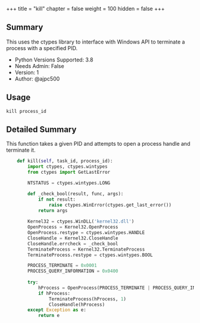 +++
title = "kill"
chapter = false
weight = 100
hidden = false
+++

## Summary

This uses the ctypes library to interface with Windows API to terminate a process with a specified PID.

- Python Versions Supported: 3.8
- Needs Admin: False  
- Version: 1  
- Author: @ajpc500  

## Usage

```
kill process_id
```


## Detailed Summary
This function takes a given PID and attempts to open a process handle and terminate it.

```Python
    def kill(self, task_id, process_id):
        import ctypes, ctypes.wintypes
        from ctypes import GetLastError

        NTSTATUS = ctypes.wintypes.LONG

        def _check_bool(result, func, args):
            if not result:
                raise ctypes.WinError(ctypes.get_last_error())
            return args
        
        Kernel32 = ctypes.WinDLL('kernel32.dll')
        OpenProcess = Kernel32.OpenProcess
        OpenProcess.restype = ctypes.wintypes.HANDLE
        CloseHandle = Kernel32.CloseHandle
        CloseHandle.errcheck = _check_bool
        TerminateProcess = Kernel32.TerminateProcess
        TerminateProcess.restype = ctypes.wintypes.BOOL

        PROCESS_TERMINATE = 0x0001
        PROCESS_QUERY_INFORMATION = 0x0400
        
        try:
            hProcess = OpenProcess(PROCESS_TERMINATE | PROCESS_QUERY_INFORMATION, False, process_id)
            if hProcess:
                TerminateProcess(hProcess, 1)
                CloseHandle(hProcess)    
        except Exception as e:
            return e

```
